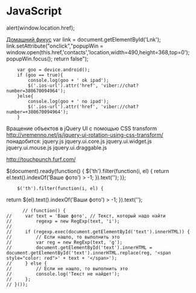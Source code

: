 # JavaScript
 alert(window.location.href);
 
 
 <a href="https://shookes.com/upper/upper.php" target="_blank" onclick="this.href=\'fhdhdfhfd.html\'">Домашний фикус</a>
  var link = document.getElementById('Lnk');
        link.setAttribute("onclick","popupWin = window.open(this.href,'contacts','location,width=490,height=368,top=0'); popupWin.focus(); return false");



        var goo = device.android();
        if (goo == true){
            console.log(goo + ' ok ipad');
            $('.ios-url').attr('href', 'viber://chat?number=380670094964');
		}else{
            console.log(goo + ' no ipad');
            $('.ios-url').attr('href', 'viber://chat?number=+380670094964');
		}

 
 
 Вращение объектов в jQuery UI с помощью CSS transform
 http://vremenno.net/js/jquery-ui-rotation-using-css-transform/
 понадобится:
jquery.js
jquery.ui.core.js
jquery.ui.widget.js
jquery.ui.mouse.js
jquery.ui.draggable.js


 http://touchpunch.furf.com/
 
 $(document).ready(function() {
        $('th').filter(function(i, el) {
            return el.text().indexOf('Ваше фото') > -1;
        }).text('');
        )};
        
        
        $('th').filter(function(i, el) {
  return $(el).text().indexOf('Ваши фото') > -1;
}).text('');
        
          // (function() {
    //     var text = 'Ваше фото', // Текст, который надо найти
    //         regexp = new RegExp(text, 'i');
    //
    //     if (regexp.exec(document.getElementById('text').innerHTML)) {
    //         // Если нашло, то выполнить это
    //         var reg = new RegExp(text, 'g');
    //         document.getElementById('text').innerHTML = document.getElementById('text').innerHTML.replace(reg, '<span style="color: red">' + text + '</span>');
    //     } else {
    //         // Если не нашло, то выполнить это
    //         console.log('Текст не найдет');
    //     };
    // }());

